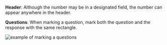 **Header**: Although the number may be in a designated field, the number can appear anywhere in the header.

**Questions**: When marking a question, mark both the question and the response with the same rectangle. 

![example of marking a questions](assets/anzac/att_q_ex.gif)